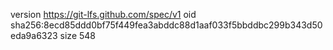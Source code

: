 version https://git-lfs.github.com/spec/v1
oid sha256:8ecd85ddd0bf75f449fea3abddc88d1aaf033f5bbddbc299b343d50eda9a6323
size 548
